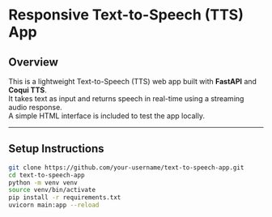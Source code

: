 #  Responsive Text-to-Speech (TTS) App

## Overview

This is a lightweight Text-to-Speech (TTS) web app built with **FastAPI** and **Coqui TTS**.  
It takes text as input and returns speech in real-time using a streaming audio response.  
A simple HTML interface is included to test the app locally.

---

##  Setup Instructions

```bash
git clone https://github.com/your-username/text-to-speech-app.git
cd text-to-speech-app
python -m venv venv
source venv/bin/activate  
pip install -r requirements.txt
uvicorn main:app --reload
